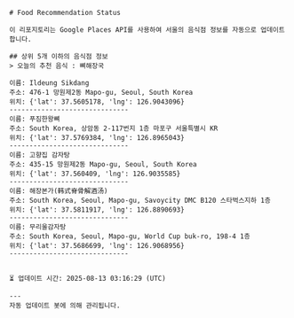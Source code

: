 
    # Food Recommendation Status

    이 리포지토리는 Google Places API를 사용하여 서울의 음식점 정보를 자동으로 업데이트합니다.

    ## 상위 5개 이하의 음식점 정보
    > 오늘의 추천 음식 : 뼈해장국

	이름: Ildeung Sikdang
	주소: 476-1 망원제2동 Mapo-gu, Seoul, South Korea
	위치: {'lat': 37.5605178, 'lng': 126.9043096}
	------------------------------
	이름: 푸짐한왕뼈
	주소: South Korea, 상암동 2-117번지 1층 마포구 서울특별시 KR
	위치: {'lat': 37.5769384, 'lng': 126.8965043}
	------------------------------
	이름: 고향집 감자탕
	주소: 435-15 망원제2동 Mapo-gu, Seoul, South Korea
	위치: {'lat': 37.560409, 'lng': 126.9035585}
	------------------------------
	이름: 해장본가(韩式脊骨解酒汤)
	주소: South Korea, Seoul, Mapo-gu, Savoycity DMC B120 스타벅스지하 1층
	위치: {'lat': 37.5811917, 'lng': 126.8890693}
	------------------------------
	이름: 무리울감자탕
	주소: South Korea, Seoul, Mapo-gu, World Cup buk-ro, 198-4 1층
	위치: {'lat': 37.5686699, 'lng': 126.9068956}
	------------------------------


    ⏳ 업데이트 시간: 2025-08-13 03:16:29 (UTC)

    ---
    자동 업데이트 봇에 의해 관리됩니다.
    